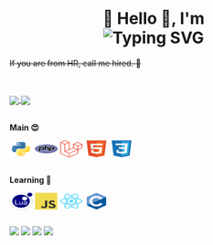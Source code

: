##

<h1 align="center">💜 Hello 💜, I'm <br> <img src="https://readme-typing-svg.herokuapp.com?font=&weight=900&size=36&duration=5062&pause=1000&color=D000E3&center=true&vCenter=true&width=342&lines=Thiago+Minerva%F0%9F%92%AA;Your+future+Dev%F0%9F%92%BB" alt="Typing SVG" /></h1>

<p><del>If you are from HR, call me hired. 💜</del></p>

##


<br>
<a target="_blank" href="https://github.com/thi4g0-minerv4">
  <img height=200 align="center" src="https://github-readme-stats.vercel.app/api?username=thi4g0-minerv4&show_icons=true&theme=dracula&bg_color=00000000&border_radius=20&title_color=ff00ff&icon_color=d660d6&border_color=731073" ></img>
</a>
<a target="_blank" href="https://github.com/thi4g0-minerv4">
  <img height=200 align="center" src="https://github-readme-stats.vercel.app/api/top-langs?username=thi4g0-minerv4&show_icons=true&theme=dracula&bg_color=00000000&layout=compact&langs_count=8&card_width=320&border_radius=20&title_color=ff00ff&border_color=731073&custom_title=Langs%20(the%20favorite%20ones)"></img>
</a>
<br>
<div style="display: inline_block"><br>
  <p><strong>Main 😍</strong></p>
  <img align="center" alt="Python" height="30" width="40" src="https://raw.githubusercontent.com/devicons/devicon/master/icons/python/python-original.svg">
  <img align="center" alt="PHP" height="30" width="40" src="https://raw.githubusercontent.com/devicons/devicon/master/icons/php/php-original.svg">
  <img align="center" alt="Laravel" height="30" width="40" src="https://raw.githubusercontent.com/devicons/devicon/master/icons/laravel/laravel-original.svg">
  <img align="center" alt="HTML" height="30" width="40" src="https://raw.githubusercontent.com/devicons/devicon/master/icons/html5/html5-original.svg">
  <img align="center" alt="CSS" height="30" width="40" src="https://raw.githubusercontent.com/devicons/devicon/master/icons/css3/css3-original.svg">
</div>
<div style="display: inline_block"><br>
  <p><strong>Learning 🤔</strong></p>
  <img align="center" alt="Luau" height="30" width="40" src="https://raw.githubusercontent.com/devicons/devicon/master/icons/lua/lua-original.svg">
  <img align="center" alt="JS" height="30" width="40" src="https://raw.githubusercontent.com/devicons/devicon/master/icons/javascript/javascript-original.svg">
  <img align="center" alt="React" height="30" width="40" src="https://raw.githubusercontent.com/devicons/devicon/master/icons/react/react-original.svg">
  <img align="center" alt="C" height="30" width="40" src="https://raw.githubusercontent.com/devicons/devicon/master/icons/c/c-original.svg">
</div>

##

<div> 
  <a href="https://www.youtube.com/channel/UC_-uuuZbY0AAt9CViNzvc-Q" target="_blank"><img src="https://img.shields.io/badge/-d000e3?style=for-the-badge&logo=youtube&logoColor=black" target="_blank"></a>
 	<a href="https://www.twitch.tv/rafaballerinii" target="_blank"><img src="https://img.shields.io/badge/-d000e3?style=for-the-badge&logo=instagram&logoColor=black" target="_blank"></a>
   <a href="https://discord.gg/wagxzStdcR" target="_blank"><img src="https://img.shields.io/badge/-d000e3?style=for-the-badge&logo=discord&logoColor=black" target="_blank"></a> 
  <a href = "mailto:contatorafaballerini@gmail.com"><img src="https://img.shields.io/badge/-d000e3?style=for-the-badge&logo=gmail&logoColor=black" target="_blank"></a>
  
</div>
